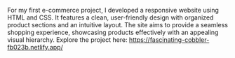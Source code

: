 For my first e-commerce project, I developed a responsive website using HTML and CSS. 
It features a clean, user-friendly design with organized product sections and an intuitive layout.
The site aims to provide a seamless shopping experience, showcasing products effectively with an appealing visual hierarchy.
Explore the project here:
https://fascinating-cobbler-fb023b.netlify.app/

